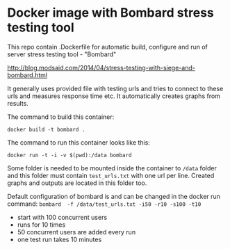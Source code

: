 # Docker image with Bombard stress testing tool

This repo contain .Dockerfile for automatic build, configure and run of server stress testing tool - "Bombard"

http://blog.modsaid.com/2014/04/stress-testing-with-siege-and-bombard.html

It generally uses provided file with testing urls and tries to connect to these urls and measures response time etc.
It automatically creates graphs from results.

The command to build this container:
```
docker build -t bombard .
```

The command to run this container looks like this:
```
docker run -t -i -v $(pwd):/data bombard
```
Some folder is needed to be mounted inside the container to `/data` folder and this folder must contain `test_urls.txt` with one url per line.
Created graphs and outputs are located in this folder too.

Default configuration of bombard is and can be changed in the docker run command:
`bombard  -f /data/test_urls.txt -i50 -r10 -s100 -t10`

* start with 100 concurrent users
* runs for 10 times
* 50 concurrent users are added every run
* one test run takes 10 minutes
